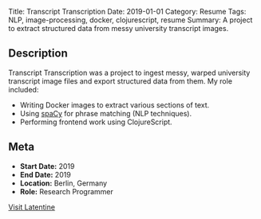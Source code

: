 Title: Transcript Transcription
Date: 2019-01-01
Category: Resume
Tags: NLP, image-processing, docker, clojurescript, resume
Summary: A project to extract structured data from messy university transcript images.

## Description

Transcript Transcription was a project to ingest messy, warped university transcript image files and export structured data from them. My role included:

- Writing Docker images to extract various sections of text.
- Using [spaCy](https://spacy.io/) for phrase matching (NLP techniques).
- Performing frontend work using ClojureScript.

## Meta

- **Start Date:** 2019
- **End Date:** 2019
- **Location:** Berlin, Germany
- **Role:** Research Programmer

[Visit Latentine](https://latentine.com)
